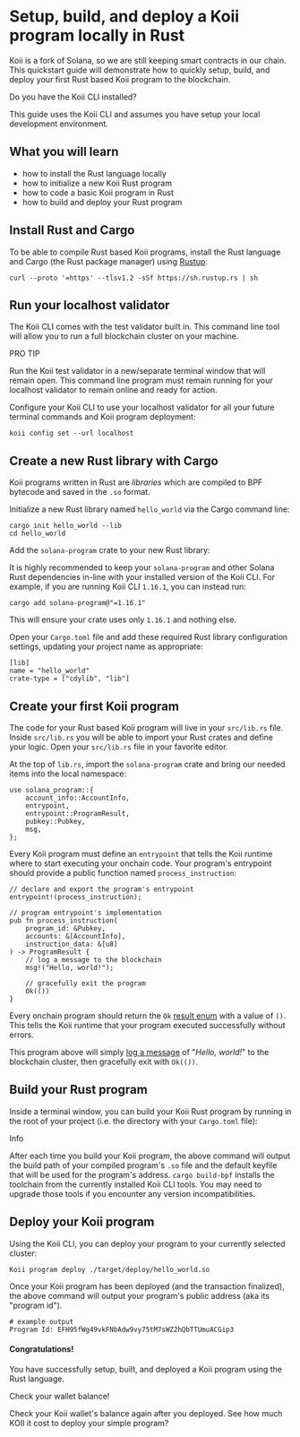 # Setup, build, and deploy a Koii program locally in Rust
Koii is a fork of Solana, so we are still keeping smart contracts in our chain. This quickstart guide will demonstrate how to quickly setup, build, and deploy your first Rust based Koii program to the blockchain.

Do you have the Koii CLI installed?

This guide uses the Koii CLI and assumes you have setup your local development environment.

What you will learn
---------------------------------------------

*   how to install the Rust language locally
*   how to initialize a new Koii Rust program
*   how to code a basic Koii program in Rust
*   how to build and deploy your Rust program

Install Rust and Cargo
---------------------------------------------------

To be able to compile Rust based Koii programs, install the Rust language and Cargo (the Rust package manager) using [Rustup](https://rustup.rs/):

```
curl --proto '=https' --tlsv1.2 -sSf https://sh.rustup.rs | sh
```


Run your localhost validator
---------------------------------------------------------------

The Koii CLI comes with the test validator built in. This command line tool will allow you to run a full blockchain cluster on your machine.

PRO TIP

Run the Koii test validator in a new/separate terminal window that will remain open. This command line program must remain running for your localhost validator to remain online and ready for action.

Configure your Koii CLI to use your localhost validator for all your future terminal commands and Koii program deployment:

```
koii config set --url localhost
```


Create a new Rust library with Cargo
-------------------------------------------------------------------------------

Koii programs written in Rust are _libraries_ which are compiled to BPF bytecode and saved in the `.so` format.

Initialize a new Rust library named `hello_world` via the Cargo command line:

```
cargo init hello_world --lib
cd hello_world
```


Add the `solana-program` crate to your new Rust library:



It is highly recommended to keep your `solana-program` and other Solana Rust dependencies in-line with your installed version of the Koii CLI. For example, if you are running Koii CLI `1.16.1`, you can instead run:

```
cargo add solana-program@"=1.16.1"
```


This will ensure your crate uses only `1.16.1` and nothing else.

Open your `Cargo.toml` file and add these required Rust library configuration settings, updating your project name as appropriate:

```
[lib]
name = "hello_world"
crate-type = ["cdylib", "lib"]
```


Create your first Koii program
-----------------------------------------------------------------------

The code for your Rust based Koii program will live in your `src/lib.rs` file. Inside `src/lib.rs` you will be able to import your Rust crates and define your logic. Open your `src/lib.rs` file in your favorite editor.

At the top of `lib.rs`, import the `solana-program` crate and bring our needed items into the local namespace:

```
use solana_program::{
    account_info::AccountInfo,
    entrypoint,
    entrypoint::ProgramResult,
    pubkey::Pubkey,
    msg,
};
```


Every Koii program must define an `entrypoint` that tells the Koii runtime where to start executing your onchain code. Your program's entrypoint should provide a public function named `process_instruction`:

```
// declare and export the program's entrypoint
entrypoint!(process_instruction);

// program entrypoint's implementation
pub fn process_instruction(
    program_id: &Pubkey,
    accounts: &[AccountInfo],
    instruction_data: &[u8]
) -> ProgramResult {
    // log a message to the blockchain
    msg!("Hello, world!");

    // gracefully exit the program
    Ok(())
}
```


Every onchain program should return the `Ok` [result enum](https://doc.rust-lang.org/std/result/) with a value of `()`. This tells the Koii runtime that your program executed successfully without errors.

This program above will simply [log a message](https://docs.solana.com/developing/on-chain-programs/debugging#logging) of "_Hello, world!_" to the blockchain cluster, then gracefully exit with `Ok(())`.

Build your Rust program
-----------------------------------------------------

Inside a terminal window, you can build your Koii Rust program by running in the root of your project (i.e. the directory with your `Cargo.toml` file):

Info

After each time you build your Koii program, the above command will output the build path of your compiled program's `.so` file and the default keyfile that will be used for the program's address. `cargo build-bpf` installs the toolchain from the currently installed Koii CLI tools. You may need to upgrade those tools if you encounter any version incompatibilities.

Deploy your Koii program
-----------------------------------------------------------

Using the Koii CLI, you can deploy your program to your currently selected cluster:

```
Koii program deploy ./target/deploy/hello_world.so
```


Once your Koii program has been deployed (and the transaction finalized), the above command will output your program's public address (aka its "program id").

```
# example output
Program Id: EFH95fWg49vkFNbAdw9vy75tM7sWZ2hQbTTUmuACGip3
```


#### Congratulations!

You have successfully setup, built, and deployed a Koii program using the Rust language.

Check your wallet balance!

Check your Koii wallet's balance again after you deployed. See how much KOII it cost to deploy your simple program?
